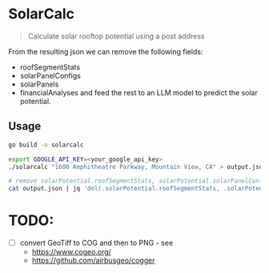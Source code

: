 # SolarCalc

> Calculate solar rooftop potential using a post address

From the resulting json we can remove the following fields:
- roofSegmentStats
- solarPanelConfigs
- solarPanels
- financialAnalyses
and feed the rest to an LLM model to predict the solar potential.

## Usage

```bash
go build -o solarcalc

export GOOGLE_API_KEY=<your_google_api_key>
./solarcalc "1600 Amphitheatre Parkway, Mountain View, CA" > output.json

# remove solarPotential.roofSegmentStats, solarPotential.solarPanelConfigs, solarPotential.solarPanels:
cat output.json | jq 'del(.solarPotential.roofSegmentStats, .solarPotential.solarPanelConfigs, .solarPotential.solarPanels, .solarPotential.financialAnalyses)'
```

# TODO:
- [ ] convert GeoTiff to COG and then to PNG - see
    - https://www.cogeo.org/
    - https://github.com/airbusgeo/cogger
